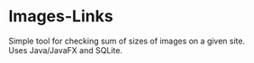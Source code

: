 # Images-Links  
Simple tool for checking sum of sizes of images on a given site.  
Uses Java/JavaFX and SQLite.
